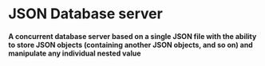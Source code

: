 # JSON Database server
 
#### A concurrent database server based on a single JSON file with the ability to store JSON objects (containing another JSON objects, and so on) and manipulate any individual nested value
